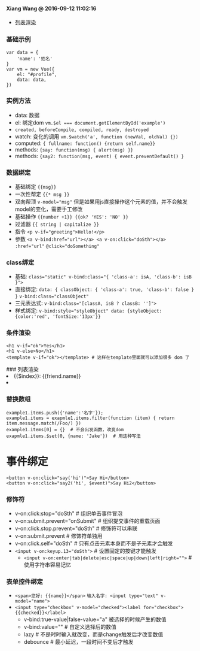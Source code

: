 #### Xiang Wang @ 2016-09-12 11:02:16
* <a href="#v-for">列表渲染</a>

### 基础示例
```
var data = {
    'name': '姓名'
}
var vm = new Vue({
    el: "#profile",
    data: data,
})
```

### 实例方法
* data: 数据
* el: 绑定dom   `vm.$el === document.getElementById('example')`
* `created, beforeCompile, compiled, ready, destroyed`
* watch: 变化的调用 `vm.$watch('a', function (newVal, oldVal) {})`
* computed: `{ fullname: function() {return self.name}}`
* methods: `{say: function(msg) { alert(msg) }}`
* methods: `{say2: function(msg, event) { event.preventDefault() }`

### 数据绑定
* 基础绑定 `{{msg}}`
* 一次性帮定 `{{* msg }}`
* 双向帮顶 `v-model="msg"` 但是如果用js直接操作这个元素的值，并不会触发model的变化，需要手工修改
* 基础操作 `{{number +1}} {{ok? 'YES': 'NO' }}`
* 过滤器 `{{ string | capitalize }}`
* 指令 `<p v-if="greeting">Hello!</p>`
* 参数 `<a v-bind:href="url"></a> <a v-on:click="doSth"></a>` `:href="url"` `@click="doSomething"`

### class绑定
* 基础: `class="static" v-bind:class="{ 'class-a': isA, 'class-b': isB }">`
* 直接绑定:
    `data: { classObject: { 'class-a': true, 'class-b': false } }`
    `v-bind:class="classObject"`
* 三元表达式: `v-bind:class="[classA, isB ? classB: '']">`
* 样式绑定: `v-bind:style="styleObject" data: {styleObject: {color:'red', 'fontSize:'13px'}}`

### 条件渲染
    <h1 v-if="ok">Yes</h1>
    <h1 v-else>No</h1>
    <template v-if="ok"></template> # 这样在template里面就可以添加很多 dom 了

<div id="v-for"></div>
### 列表渲染
    <li v-for="friend in friends">{{$index}}: {{friend.name}}</li>
    <li v-for="(index, item) in items" track_by="_uid"></li>

### 替换数组
    example1.items.push({'name':'名字'});
    example1.items = exapmle1.items.filter(function (item) { return item.message.match(/Foo/) })
    example1.items[0] = {}  # 不会出发函数，改变dom
    exapmle1.items.$set(0, {name: 'Jake'})  # 用这种写法

# 事件绑定
    <button v-on:click="say('hi')">Say Hi</button>
    <button v-on:click="say2('hi', $event)">Say Hi2</button>

### 修饰符
* v-on:click:stop="doSth"  # 组织单击事件冒泡
* v-on:submit.prevent="onSubmit"  # 组织提交事件的重载页面
* v-on:click.stop.prevent="doSth"  # 修饰符可以串联
* v-on:submit.prevent  # 修饰符单独用
* v-on:click.self="doSth"  # 只有点击元素本身而不是子元素才会触发
* `<input v-on:keyup.13="doSth">`  # 设置固定的按键才能触发
    * `<input v-on:enter|tab|delete|esc|space|up|down|left|right="">`  # 使用字符串容易记忆

### 表单控件绑定
* `<span>您好: {{name}}</span>` `输入名字: <input type="text" v-model="name">`
* `<input type="checkbox" v-model="checked"><label for="checkbox">{{checked}}</label>`
    * v-bind:true-value|false-value="a" 被选择的时候产生的数值
    * v-bind:value=""  # 自定义选择后的数值
    * lazy  # 不是时时输入就改变，而是change触发后才改变数值
    * debounce  # 最小延迟，一段时间不变后才触发


<div id="end"></div>
